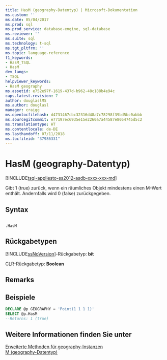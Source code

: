 ```yaml
---
title: HasM (geography-Datentyp) | Microsoft-Dokumentation
ms.custom: ''
ms.date: 05/04/2017
ms.prod: sql
ms.prod_service: database-engine, sql-database
ms.reviewer: ''
ms.suite: sql
ms.technology: t-sql
ms.tgt_pltfrm: ''
ms.topic: language-reference
f1_keywords:
- HasM_TSQL
- HasM
dev_langs:
- TSQL
helpviewer_keywords:
- HasM geography
ms.assetid: e752e97f-1619-437d-b962-48c188b4e94c
caps.latest.revision: 7
author: douglaslMS
ms.author: douglasl
manager: craigg
ms.openlocfilehash: d4731467cbc32316d48a7c78298f39bd5bc0abbb
ms.sourcegitcommit: e77197ec6935e15e2260a7a44587e8054745d5c2
ms.translationtype: HT
ms.contentlocale: de-DE
ms.lasthandoff: 07/11/2018
ms.locfileid: "37986331"
---
```

# <a name="hasm-geography-data-type"></a>HasM (geography-Datentyp)
[!INCLUDE[tsql-appliesto-ss2012-asdb-xxxx-xxx-md](../../includes/tsql-appliesto-ss2012-asdb-xxxx-xxx-md.md)]

  Gibt 1 (true) zurück, wenn ein räumliches Objekt mindestens einen M-Wert enthält. Andernfalls wird 0 (false) zurückgegeben.  
  
## <a name="syntax"></a>Syntax  
  
```  
  
.HasM  
```  
  
## <a name="return-types"></a>Rückgabetypen  
 [!INCLUDE[ssNoVersion](../../includes/ssnoversion-md.md)]-Rückgabetyp: **bit**  
  
 CLR-Rückgabetyp: **Boolean**  
  
## <a name="remarks"></a>Remarks  
  
## <a name="examples"></a>Beispiele  
  
```sql  
DECLARE @p GEOGRAPHY = 'Point(1 1 1 1)'  
SELECT @p.HasM   
--Returns: 1 (true)  
```  
  
## <a name="see-also"></a>Weitere Informationen finden Sie unter  
 [Erweiterte Methoden für geography-Instanzen](../../t-sql/spatial-geography/extended-methods-on-geography-instances.md)   
 [M &#40;geography-Datentyp&#41;](../../t-sql/spatial-geography/m-geography-data-type.md)  
  
  
